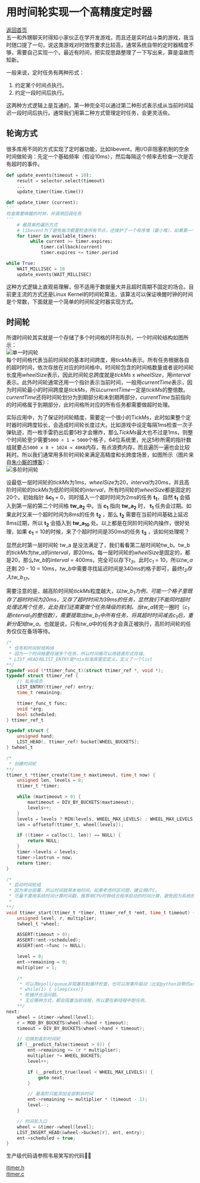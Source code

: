 <!--
 * @Author: Hiseh
 * @Date: 2020-05-06 10:43:05
 * @LastEditors: Hiseh
 * @LastEditTime: 2020-05-18 22:47:39
 * @Description: 时间轮定时器
 -->
# 用时间轮实现一个高精度定时器
[返回首页](../README.md)<br/>
五一和外甥聊天时得知小家伙正在学开发游戏，而且还是实时战斗类的游戏，我当时随口提了一句，说这类游戏对时效性要求比较高，通常系统自带的定时器精度不够，需要自己实现一个。最近有时间，把实现思路整理了一下写出来，算是温故而知新。

一般来说，定时任务有两种形式：

1. 约定某个时间点执行。
1. 约定一段时间后执行。

这两种方式逻辑上是互通的，第一种完全可以通过第二种形式表示成从当前时间延迟一段时间后执行。通常我们用第二种方式管理定时任务，会更灵活些。

## 轮询方式
很多库用不同的方式实现了定时器功能，比如libevent，用I/O非阻塞机制的空余时间做轮询：先定一个基础频率（假设10ms），然后每隔这个频率去检查一次是否有超时的事件。
```py
def update_events(timeout = 10):
    result = selector.select(timeout)
    ...
    update_timer(time.time())

def update_timer (current):
'''
检查需要唤醒的时钟，并调用回调任务
'''
    # 最简单的遍历方式
    # libevent为了避免每次都要检查所有节点，还维护了一个有序堆（最小堆），如果第一个节点超时，则删除并检查下一个节点，否则返回本次检查结果。
    for timer in available_timers:
         while current >= timer.expires:
             timer.callback(current)
             timer.expires += timer.period

while True:
    WAIT_MILLISEC = 10
    update_events(WAIT_MILLISEC)
```
这种方式逻辑上直观易理解，但不适用于数据量大并且超时周期不固定的场合。目前更主流的方式还是Linux Kernel的时间轮算法，该算法可以保证唤醒时钟的时间是个常数，下面就是一个简单的时间轮定时器实现方式。
## 时间轮
所谓时间轮其实就是一个存储了多个时间格的环形队列，一个时间轮结构如图所示：<br/>![单一时间轮](https://www.ibm.com/developerworks/aix/library/au-lowertime/fig1.gif)<br/>每个时间格代表当前时间轮的基本时间跨度，用*tickMs*表示。所有任务根据各自的超时时间，依次存放在对应的时间格中。时间轮包含的时间格数量或者说时间轮长度用*wheelSize*表示，因此时间轮总跨度就是*tickMs* x *wheelSize*，用*interval*表示。此外时间轮通常还用一个指针表示当前时间，一般用*currentTime*表示，因为时间轮最小的时间跨度是*tickMs*，所以*currentTime*一定是*tickMs*的整倍数。*currentTime*还将时间轮划分为到期部分和未到期两部分，*currentTime*当前指向的时间格属于到期部分，此时间格所对应的所有任务都需要做超时处理。

实际应用中，为了保证时间轮精度，需要定一个很小的TickMs，此时如果整个定时器时间跨度较长，会造成时间轮长度过大。比如游戏中设定每隔1ms检查一次子弹轨迹，而一枚手雷扔出后要5秒才会爆炸，那么*TickMs*最大也不过是1ms，则整个时间轮至少需要`5000 ÷ 1 = 5000`个格子，64位系统里，光这5秒所需的指针数组就要占`5000 x 8 ÷ 1024 ≈ 40KB`内存，有点浪费内存，而且遍历一遍也会比较耗时。所以我们通常用多阶时间轮来满足高精度和长跨度场景，如图所示（图片来自[朱小厮的博客](https://blog.csdn.net/u013256816/article/details/80697456)）：<br/>![多阶时间轮](https://img-blog.csdn.net/20180614194206760?watermark/2/text/aHR0cHM6Ly9ibG9nLmNzZG4ubmV0L3UwMTMyNTY4MTY=/font/5a6L5L2T/fontsize/400/fill/I0JBQkFCMA==/dissolve/70)

设最低一层时间轮的*tickMs*为1ms，*wheelSize*为20，*interval*为20ms，并且高阶时间轮的*tickMs*为低阶时间轮的*interval*，所有时间轮的*wheelSize*都是固定的20个。初始指针 &**c<sub>1</sub>** = 0，同时插入一个超时时间为2ms的任务 **t<sub>1</sub>**，自然 **t<sub>1</sub>** 会插入到第一层的第二个时间格 **tw_a<sub>2</sub>** 中。当 **c<sub>1</sub>** 指向 **tw_a<sub>2</sub>** 时， **t<sub>1</sub>** 任务会过期。如果此时又来一个超时时间为8ms的任务 **t<sub>2</sub>** ，那么 **t<sub>2</sub>** 需要在当前时间基础上延迟8ms过期，所以 **t<sub>2</sub>** 会插入到 **tw_a<sub>10</sub>** 处。以上都是在同阶时间轮内操作，很好处理，如果 **c<sub>1</sub>** = 10的时候，来了个超时时间是350ms的任务 **t<sub>3</sub>** ，该如何处理呢？

显然此时第一层时间轮 tw_a 是没法满足了，我们看看第二层时间轮tw_b。tw_b的*tickMs*为*tw_a*的*interval*，即20ms。每一层时间轮的*wheelSize*是固定的，都是20，那么*tw_b*的*interval* = 400ms，完全可以存下*t<sub>3</sub>*。此时*c<sub>1</sub>* = 10，所以*tw_a*还剩 20 - 10 = 10ms，*tw_b*中需要寻找延迟时间是340ms的格子即可，最终*t<sub>3</sub>*存入*tw_b<sub>17</sub>*。

需要注意的是，越高阶时间轮*tickMs*粒度越大，以*tw_b<sub>1</sub>*为例，可能一个格子里既存了超时时间为20ms，又存了超时时间为39ms的任务，显然我们不能同时超时处理这两个任务，此处我们还需要做个任务降级的机制。当*tw_a*转完一圈时（*c<sub>1</sub>*是*interval<sub>1</sub>*的整倍数），需要提取出*tw_b<sub>1</sub>*中所有任务，将其超时时间减去*c<sub>1</sub>*后，重新分配给*tw_a*。也就是说，只有*tw_a*中的任务才会真正被执行，高阶时间轮的任务仅仅在备场等待。
```c
/*
 * 任务和时间轮结构体
 * 因为一个时间格要存储多个任务，所以时间格可以用链表形式存储。
 * LIST_HEAD和LIST_ENTRY是*nix标准库里宏定义，定义了一个list
**/
typedef void (*ttimer_func_t)(struct ttimer_ref *, void *);
typedef struct ttimer_ref {
    // 私有成员 
    LIST_ENTRY(ttimer_ref) entry;
    time_t remaining;

    ttimer_func_t func;
    void *arg;
    bool scheduled;
} ttimer_ref_t

typedef struct {
    unsigned hand;
    LIST_HEAD(, ttimer_ref) bucket[WHEEL_BUCKETS];
} twheel_t
```
```c
/*
 * 创建时间轮
**/
ttimer_t *ttimer_create(time_t maxtimeout, time_t now) {
    unsigned len, levels = 0;
    ttimer_t *timer;

    while (maxtimeout > 0) {
        maxtimeout = DIV_BY_BUCKETS(maxtimeout);
        levels++;
    }
    levels = levels ? MIN(levels, WHEEL_MAX_LEVELS) : WHEEL_MAX_LEVELS;
    len = offsetof(ttimer_t, wheel[levels]);

    if ((timer = calloc(1, len)) == NULL) {
        return NULL;
    }
    timer->levels = levels;
    timer->lastrun = now;
    return timer;
}
```
```c
/*
 * 启动时间轮组
 * 因为单台部署，所以时间就用本地时间，如果考虑时区问题，建议用UTC。
 * 尽量不要用系统时间计算时间戳，推荐用CPU时钟结合程序启动的时间计算，避免因为系统改时间造成超时计算错误。
 *
**/
void ttimer_start(ttimer_t *timer, ttimer_ref_t *ent, time_t timeout) {
    unsigned level, r, multiplier;
    twheel_t *wheel;

    ASSERT(timeout > 0);
    ASSERT(!ent->scheduled);
    ASSERT(ent->func != NULL);

    level = 0;
    ent->remaining = 0;
    multiplier = 1;

    /*
     * 可以用epoll/queue非阻塞机制循环检查，也可以用事件驱动（比如python自带的asyncio.new_event_loop事件循环策略），当然最直白的用
     * while(1) { sleep(xxx)}
     * 死循环也没问题。
     * 无论哪种方式，都会阻塞当前线程，所以要在新线程中跑任务。
    **/
next:
    wheel = &timer->wheel[level];
    r = MOD_BY_BUCKETS(wheel->hand + timeout);
    timeout = DIV_BY_BUCKETS(wheel->hand + timeout);

    // 切换到高阶时间轮
    if (__predict_false(timeout > 0)) {
        ent->remaining += (r * multiplier);
        multiplier *= WHEEL_BUCKETS;
        level++;

        if (__predict_true(level < WHEEL_MAX_LEVELS)) {
            goto next;
        }

        // 最高阶只能添加全部剩余时间
        ent->remaining += multiplier * (timeout - 1);
        level--;
    }

    // 时间轮入口
    wheel = &timer->wheel[level];
    LIST_INSERT_HEAD(&wheel->bucket[r], ent, entry);
    ent->scheduled = true;
}
```
生产级代码请参照韦易笑写的代码👍🏻

[itimer.h](https://raw.githubusercontent.com/skywind3000/AsyncNet/master/system/itimer.h)<br/>
[itimer.c](https://raw.githubusercontent.com/skywind3000/AsyncNet/master/system/itimer.c)
